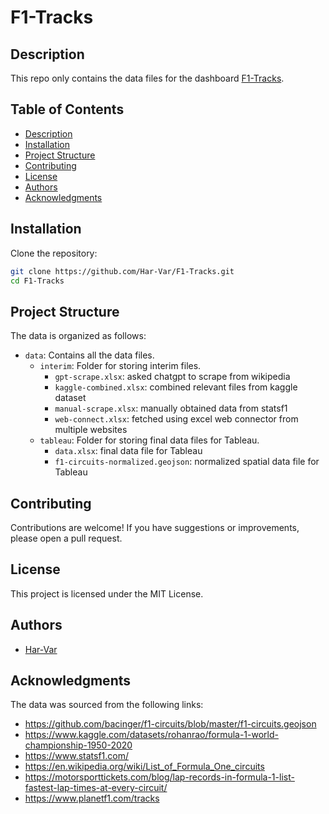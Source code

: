 # F1-Tracks

## Description  
This repo only contains the data files for the dashboard [F1-Tracks](https://public.tableau.com/app/profile/harshit/viz/F1Tracks/Formula1Tracks).

## Table of Contents
- [Description](#description)
- [Installation](#installation)
- [Project Structure](#project-structure)
- [Contributing](#contributing)
- [License](#license)
- [Authors](#authors)
- [Acknowledgments](#acknowledgments)

## Installation
Clone the repository:
   ```bash
   git clone https://github.com/Har-Var/F1-Tracks.git
   cd F1-Tracks
   ```

## Project Structure
The data is organized as follows:
* `data`: Contains all the data files.
  - `interim`: Folder for storing interim files.
      - `gpt-scrape.xlsx`: asked chatgpt to scrape from wikipedia
      - `kaggle-combined.xlsx`: combined relevant files from kaggle dataset 
      - `manual-scrape.xlsx`: manually obtained data from statsf1
      - `web-connect.xlsx`: fetched using excel web connector from multiple websites
  - `tableau`: Folder for storing final data files for Tableau.
      - `data.xlsx`: final data file for Tableau
      - `f1-circuits-normalized.geojson`: normalized spatial data file for Tableau


## Contributing
Contributions are welcome! If you have suggestions or improvements, please open a pull request.

## License
This project is licensed under the MIT License.

## Authors
- [Har-Var](https://github.com/Har-Var)

## Acknowledgments
The data was sourced from the following links:
- https://github.com/bacinger/f1-circuits/blob/master/f1-circuits.geojson
- https://www.kaggle.com/datasets/rohanrao/formula-1-world-championship-1950-2020
- https://www.statsf1.com/
- https://en.wikipedia.org/wiki/List_of_Formula_One_circuits
- https://motorsporttickets.com/blog/lap-records-in-formula-1-list-fastest-lap-times-at-every-circuit/
- https://www.planetf1.com/tracks


